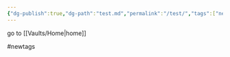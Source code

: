 ```yaml
---
{"dg-publish":true,"dg-path":"test.md","permalink":"/test/","tags":["newtags"],"created":"2025-05-30","updated":"2025-05-30"}
---
```


go to [[Vaults/Home\|home]] 

#newtags
